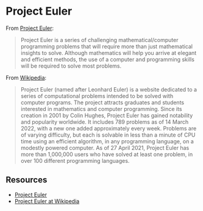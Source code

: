 # Project Euler

From [Project Euler][1]:

> Project Euler is a series of challenging mathematical/computer programming
problems that will require more than just mathematical insights to solve.
Although mathematics will help you arrive at elegant and efficient methods, the
use of a computer and programming skills will be required to solve most
problems.

From [Wikipedia][2]:

> Project Euler (named after Leonhard Euler) is a website dedicated to a series
of computational problems intended to be solved with computer programs. The
project attracts graduates and students interested in mathematics and computer
programming. Since its creation in 2001 by Colin Hughes, Project Euler has
gained notability and popularity worldwide. It includes 789 problems as of
14 March 2022, with a new one added approximately every week. Problems
are of varying difficulty, but each is solvable in less than a minute of CPU
time using an efficient algorithm, in any programming language, on a modestly
powered computer. As of 27 April 2021, Project Euler has more than 1,000,000
users who have solved at least one problem, in over 100 different programming
languages.

## Resources

- [Project Euler][1]
- [Project Euler at Wikipedia][2]

[1]: https://projecteuler.net/
[2]: https://en.wikipedia.org/wiki/Project_Euler
